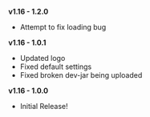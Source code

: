 **v1.16 - 1.2.0**
* Attempt to fix loading bug

**v1.16 - 1.0.1**
* Updated logo
* Fixed default settings
* Fixed broken dev-jar being uploaded

**v1.16 - 1.0.0**
* Initial Release!  